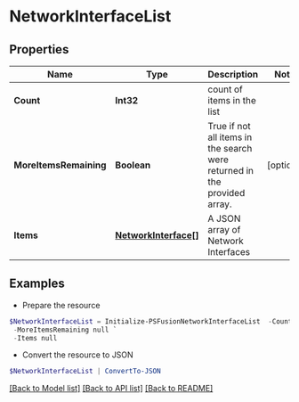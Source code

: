 # NetworkInterfaceList
## Properties

Name | Type | Description | Notes
------------ | ------------- | ------------- | -------------
**Count** | **Int32** | count of items in the list | 
**MoreItemsRemaining** | **Boolean** | True if not all items in the search were returned in the provided array. | [optional] 
**Items** | [**NetworkInterface[]**](NetworkInterface.md) | A JSON array of Network Interfaces | 

## Examples

- Prepare the resource
```powershell
$NetworkInterfaceList = Initialize-PSFusionNetworkInterfaceList  -Count null `
 -MoreItemsRemaining null `
 -Items null
```

- Convert the resource to JSON
```powershell
$NetworkInterfaceList | ConvertTo-JSON
```

[[Back to Model list]](../README.md#documentation-for-models) [[Back to API list]](../README.md#documentation-for-api-endpoints) [[Back to README]](../README.md)

